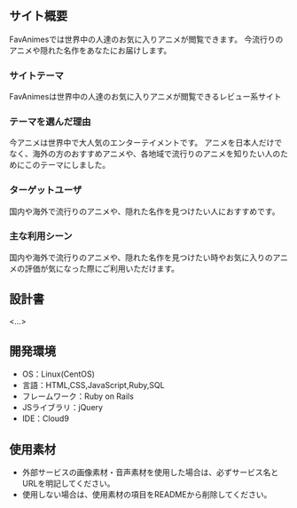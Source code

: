 # <FavAnimes>

## サイト概要
FavAnimesでは世界中の人達のお気に入りアニメが閲覧できます。
今流行りのアニメや隠れた名作をあなたにお届けします。

### サイトテーマ
FavAnimesは世界中の人達のお気に入りアニメが閲覧できるレビュー系サイト

### テーマを選んだ理由
今アニメは世界中で大人気のエンターテイメントです。
アニメを日本人だけでなく、海外の方のおすすめアニメや、各地域で流行りのアニメを知りたい人のためにこのテーマにしました。

### ターゲットユーザ
国内や海外で流行りのアニメや、隠れた名作を見つけたい人におすすめです。

### 主な利用シーン
国内や海外で流行りのアニメや、隠れた名作を見つけたい時やお気に入りのアニメの評価が気になった際にご利用いただけます。

## 設計書
<...>

## 開発環境
- OS：Linux(CentOS)
- 言語：HTML,CSS,JavaScript,Ruby,SQL
- フレームワーク：Ruby on Rails
- JSライブラリ：jQuery
- IDE：Cloud9

## 使用素材
- 外部サービスの画像素材・音声素材を使用した場合は、必ずサービス名とURLを明記してください。
- 使用しない場合は、使用素材の項目をREADMEから削除してください。
